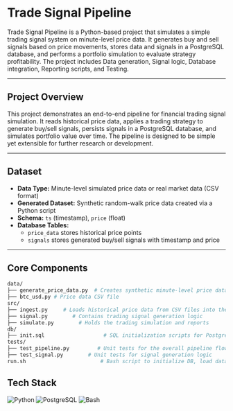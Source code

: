 # Trade Signal Pipeline

Trade Signal Pipeline is a Python-based project that simulates a simple trading signal system on minute-level price data. It generates buy and sell signals based on price movements, stores data and signals in a PostgreSQL database, and performs a portfolio simulation to evaluate strategy profitability. The project includes Data generation, Signal logic, Database integration, Reporting scripts, and Testing.

---

## Project Overview

This project demonstrates an end-to-end pipeline for financial trading signal simulation. It reads historical price data, applies a trading strategy to generate buy/sell signals, persists signals in a PostgreSQL database, and simulates portfolio value over time. The pipeline is designed to be simple yet extensible for further research or development.

---

## Dataset

- **Data Type:** Minute-level simulated price data or real market data (CSV format)  
- **Generated Dataset:** Synthetic random-walk price data created via a Python script  
- **Schema:** `ts` (timestamp), `price` (float)  
- **Database Tables:**  
  - `price_data` stores historical price points  
  - `signals` stores generated buy/sell signals with timestamp and price

---

## Core Components

```bash
data/
├── generate_price_data.py  # Creates synthetic minute-level price data CSV file
├── btc_usd.py # Price data CSV file
src/
├── ingest.py     # Loads historical price data from CSV files into the PostgreSQL database
├── signal.py        # Contains trading signal generation logic
├── simulate.py        # Holds the trading simulation and reports
db/
├── init.sql                   # SQL initialization scripts for PostgreSQL tables
tests/   
├── test_pipeline.py         # Unit tests for the overall pipeline flow
├── test_signal.py        # Unit tests for signal generation logic
run.sh                        # Bash script to initialize DB, load data, and run simulation

```
## Tech Stack

![Python](https://img.shields.io/badge/Python-3670A0?style=for-the-badge&logo=python&logoColor=white) ![PostgreSQL](https://img.shields.io/badge/PostgreSQL-316192?style=for-the-badge&logo=postgresql&logoColor=white) ![Bash](https://img.shields.io/badge/Bash-4EAA25?style=for-the-badge&logo=gnu-bash&logoColor=white)


